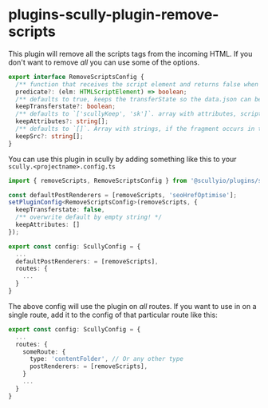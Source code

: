 # plugins-scully-plugin-remove-scripts

This plugin will remove all the scripts tags from the incoming HTML. If you don't want to remove _all_ you can use some of the options.

```typescript
export interface RemoveScriptsConfig {
  /** function that receives the script element and returns false when the script needs to be removed */
  predicate?: (elm: HTMLScriptElement) => boolean;
  /** defaults to true, keeps the transferState so the data.json can be generated */
  keepTransferstate?: boolean;
  /** defaults to `['scullyKeep', 'sk']`. array with attributes, scripts that have one of those will be kept */
  keepAttributes?: string[];
  /** defaults to `[]`. Array with strings, if the fragment occurs in the SRC of the script. the script is kept*/
  keepSrc?: string[];
}
```

You can use this plugin in scully by adding something like this to your `scully.<projectname>.config.ts`

```typescript
import { removeScripts, RemoveScriptsConfig } from '@scullyio/plugins/scully-plugin-remove-scripts';

const defaultPostRenderers = [removeScripts, 'seoHrefOptimise'];
setPluginConfig<RemoveScriptsConfig>(removeScripts, {
  keepTransferstate: false,
  /** overwrite default by empty string! */
  keepAttributes: []
});

export const config: ScullyConfig = {
  ...
  defaultPostRenderers: = [removeScripts],
  routes: {
    ...
  }
}
```

The above config will use the plugin on _all_ routes. If you want to use in on a single route, add it to the config of that particular route like this:

```typescript
export const config: ScullyConfig = {
  ...
  routes: {
    someRoute: {
      type: 'contentFolder', // Or any other type
      postRenderers: = [removeScripts],
    }
    ...
  }
}
```
